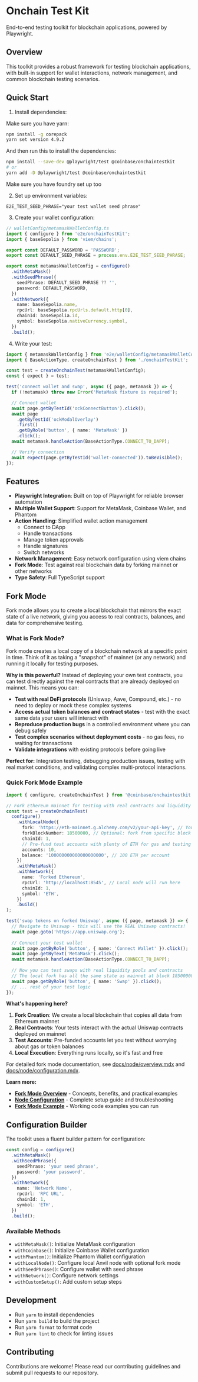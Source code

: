# Onchain Test Kit

End-to-end testing toolkit for blockchain applications, powered by Playwright.

## Overview

This toolkit provides a robust framework for testing blockchain applications, with built-in support for wallet interactions, network management, and common blockchain testing scenarios.

## Quick Start

1. Install dependencies:

Make sure you have yarn:

```bash
npm install -g corepack
yarn set version 4.9.2
```

And then run this to install the dependencies: 

```bash
npm install --save-dev @playwright/test @coinbase/onchaintestkit
# or
yarn add -D @playwright/test @coinbase/onchaintestkit
```

Make sure you have foundry set up too

2. Set up environment variables:

```env
E2E_TEST_SEED_PHRASE="your test wallet seed phrase"
```

3. Create your wallet configuration:

```typescript
// walletConfig/metamaskWalletConfig.ts
import { configure } from 'e2e/onchainTestKit';
import { baseSepolia } from 'viem/chains';

export const DEFAULT_PASSWORD = 'PASSWORD';
export const DEFAULT_SEED_PHRASE = process.env.E2E_TEST_SEED_PHRASE;

export const metamaskWalletConfig = configure()
  .withMetaMask()
  .withSeedPhrase({
    seedPhrase: DEFAULT_SEED_PHRASE ?? '',
    password: DEFAULT_PASSWORD,
  })
  .withNetwork({
    name: baseSepolia.name,
    rpcUrl: baseSepolia.rpcUrls.default.http[0],
    chainId: baseSepolia.id,
    symbol: baseSepolia.nativeCurrency.symbol,
  })
  .build();
```

4. Write your test:

```typescript
import { metamaskWalletConfig } from 'e2e/walletConfig/metamaskWalletConfig';
import { BaseActionType, createOnchainTest } from './onchainTestKit';

const test = createOnchainTest(metamaskWalletConfig);
const { expect } = test;

test('connect wallet and swap', async ({ page, metamask }) => {
  if (!metamask) throw new Error('MetaMask fixture is required');

  // Connect wallet
  await page.getByTestId('ockConnectButton').click();
  await page
    .getByTestId('ockModalOverlay')
    .first()
    .getByRole('button', { name: 'MetaMask' })
    .click();
  await metamask.handleAction(BaseActionType.CONNECT_TO_DAPP);

  // Verify connection
  await expect(page.getByTestId('wallet-connected')).toBeVisible();
});
```

## Features

- **Playwright Integration**: Built on top of Playwright for reliable browser automation
- **Multiple Wallet Support**: Support for MetaMask, Coinbase Wallet, and Phantom
- **Action Handling**: Simplified wallet action management
  - Connect to DApp
  - Handle transactions
  - Manage token approvals
  - Handle signatures
  - Switch networks
- **Network Management**: Easy network configuration using viem chains
- **Fork Mode**: Test against real blockchain data by forking mainnet or other networks
- **Type Safety**: Full TypeScript support

## Fork Mode

Fork mode allows you to create a local blockchain that mirrors the exact state of a live network, giving you access to real contracts, balances, and data for comprehensive testing.

### What is Fork Mode?

Fork mode creates a local copy of a blockchain network at a specific point in time. Think of it as taking a "snapshot" of mainnet (or any network) and running it locally for testing purposes.

**Why is this powerful?** Instead of deploying your own test contracts, you can test directly against the real contracts that are already deployed on mainnet. This means you can:

- **Test with real DeFi protocols** (Uniswap, Aave, Compound, etc.) - no need to deploy or mock these complex systems
- **Access actual token balances and contract states** - test with the exact same data your users will interact with
- **Reproduce production bugs** in a controlled environment where you can debug safely
- **Test complex scenarios without deployment costs** - no gas fees, no waiting for transactions
- **Validate integrations** with existing protocols before going live

**Perfect for:** Integration testing, debugging production issues, testing with real market conditions, and validating complex multi-protocol interactions.

### Quick Fork Mode Example

```typescript
import { configure, createOnchainTest } from '@coinbase/onchaintestkit';

// Fork Ethereum mainnet for testing with real contracts and liquidity
const test = createOnchainTest(
  configure()
    .withLocalNode({
      fork: 'https://eth-mainnet.g.alchemy.com/v2/your-api-key', // Your RPC endpoint
      forkBlockNumber: 18500000, // Optional: fork from specific block for reproducible tests
      chainId: 1,
      // Pre-fund test accounts with plenty of ETH for gas and testing
      accounts: 10,
      balance: '100000000000000000000', // 100 ETH per account
    })
    .withMetaMask()
    .withNetwork({
      name: 'Forked Ethereum',
      rpcUrl: 'http://localhost:8545', // Local node will run here
      chainId: 1,
      symbol: 'ETH',
    })
    .build()
);

test('swap tokens on forked Uniswap', async ({ page, metamask }) => {
  // Navigate to Uniswap - this will use the REAL Uniswap contracts!
  await page.goto('https://app.uniswap.org');
  
  // Connect your test wallet
  await page.getByRole('button', { name: 'Connect Wallet' }).click();
  await page.getByText('MetaMask').click();
  await metamask.handleAction(BaseActionType.CONNECT_TO_DAPP);
  
  // Now you can test swaps with real liquidity pools and contracts
  // The local fork has all the same state as mainnet at block 18500000
  await page.getByRole('button', { name: 'Swap' }).click();
  // ... rest of your test logic
});
```

**What's happening here?**
1. **Fork Creation**: We create a local blockchain that copies all data from Ethereum mainnet
2. **Real Contracts**: Your tests interact with the actual Uniswap contracts deployed on mainnet
3. **Test Accounts**: Pre-funded accounts let you test without worrying about gas or token balances
4. **Local Execution**: Everything runs locally, so it's fast and free

For detailed fork mode documentation, see [docs/node/overview.mdx](docs/node/overview.mdx) and [docs/node/configuration.mdx](docs/node/configuration.mdx).

**Learn more:**
- **[Fork Mode Overview](docs/node/overview.mdx)** - Concepts, benefits, and practical examples
- **[Node Configuration](docs/node/configuration.mdx)** - Complete setup guide and troubleshooting
- **[Fork Mode Example](example/fork-mode-example.js)** - Working code examples you can run

## Configuration Builder

The toolkit uses a fluent builder pattern for configuration:

```typescript
const config = configure()
  .withMetaMask()
  .withSeedPhrase({
    seedPhrase: 'your seed phrase',
    password: 'your password',
  })
  .withNetwork({
    name: 'Network Name',
    rpcUrl: 'RPC URL',
    chainId: 1,
    symbol: 'ETH',
  })
  .build();
```

### Available Methods

- `withMetaMask()`: Initialize MetaMask configuration
- `withCoinbase()`: Initialize Coinbase Wallet configuration
- `withPhantom()`: Initialize Phantom Wallet configuration
- `withLocalNode()`: Configure local Anvil node with optional fork mode
- `withSeedPhrase()`: Configure wallet with seed phrase
- `withNetwork()`: Configure network settings
- `withCustomSetup()`: Add custom setup steps

## Development

- Run `yarn` to install dependencies
- Run `yarn build` to build the project
- Run `yarn format` to format code
- Run `yarn lint` to check for linting issues

## Contributing

Contributions are welcome! Please read our contributing guidelines and submit pull requests to our repository.
